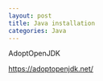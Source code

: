 ```yaml
---
layout: post
title: Java installation
categories: Java
---
```


AdoptOpenJDK

https://adoptopenjdk.net/
